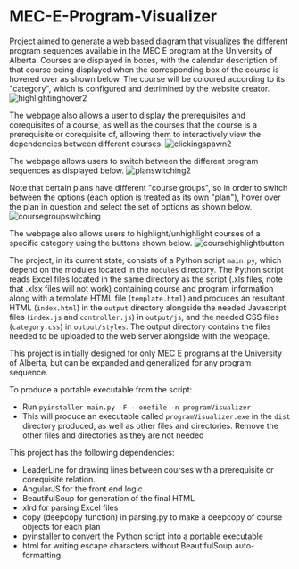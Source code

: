 # MEC-E-Program-Visualizer

Project aimed to generate a web based diagram that visualizes the different program sequences available in the MEC E program
at the University of Alberta. Courses are displayed in boxes, with the calendar description of that course being displayed when
the corresponding box of the course is hovered over as shown below. The course will be coloured according to its "category", which
is configured and detrimined by the website creator.
![highlightinghover2](https://user-images.githubusercontent.com/60327441/172486420-1a7d6610-f8a5-42eb-9803-fcba4096e2a3.gif)

The webpage also allows a user to display the prerequisites and corequisites of a course, as well as the courses that
the course is a prerequisite or corequisite of, allowing them to interactively view the dependencies between different courses.
![clickingspawn2](https://user-images.githubusercontent.com/60327441/172486672-ff2927a1-66f4-4aad-886b-1db2f25764ff.gif)

The webpage allows users to switch between the different program sequences as displayed below. 
![planswitching2](https://user-images.githubusercontent.com/60327441/172487202-897612e5-f413-4b1f-81dc-4e96a60252c8.gif)

Note that certain plans have different "course groups", so in order to switch between the options (each option is treated as its own "plan"), 
hover over the plan in question and select the set of options as shown below.
![coursegroupswitching](https://user-images.githubusercontent.com/60327441/172487413-dddbae14-3305-43f2-b649-5f4cce13e3b1.gif)

The webpage also allows users to highlight/unhighlight courses of a specific category using the buttons shown below.
![coursehighlightbutton](https://user-images.githubusercontent.com/60327441/172487655-b2a1217b-fa5a-42ce-ab30-51cf82ac79a1.gif)

The project, in its current state, consists of a Python script `main.py`, which depend on the modules located in the `modules` directory. The Python script reads
Excel files located in the same directory as the script (.xls files, note that .xlsx files will not work) containing course and program information along with a template HTML file (`template.html`) 
and produces an resultant HTML (`index.html`) in the `output` directory alongside the needed
Javascript files (`index.js` and `controller.js`) in `output/js`, and the needed CSS files (`category.css`) in `output/styles`. The output directory contains the
files needed to be uploaded to the web server alongside with the webpage.

This project is initially designed for only MEC E programs at the University of Alberta, 
but can be expanded and generalized for any program sequence.

To produce a portable executable from the script: 
  - Run `pyinstaller main.py -F --onefile -n programVisualizer`
  - This will produce an executable called `programVisualizer.exe` in the `dist` directory produced, as well as other files and directories. Remove the other files and directories as they are not needed

This project has the following dependencies:
  - LeaderLine for drawing lines between courses with a prerequisite or corequisite relation.
  - AngularJS for the front end logic
  - BeautifulSoup for generation of the final HTML
  - xlrd for parsing Excel files
  - copy (deepcopy function) in parsing.py to make a deepcopy of course objects for each plan
  - pyinstaller to convert the Python script into a portable executable
  - html for writing escape characters without BeautifulSoup auto-formatting


